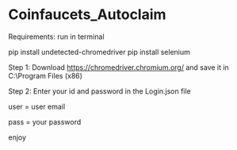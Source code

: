 # Coinfaucets_Autoclaim

Requirements:
run in terminal

  pip install undetected-chromedriver
  pip install selenium


Step 1:  Download https://chromedriver.chromium.org/ and save it in C:\Program Files (x86)

Step 2:
Enter your id and password in the Login.json file

user = user email

pass = your password



enjoy


